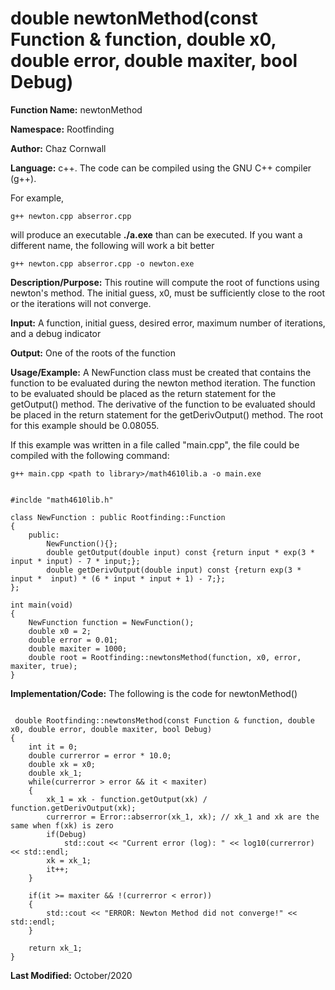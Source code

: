 # double newtonMethod(const Function & function, double x0, double error, double maxiter, bool Debug)

**Function Name:**           newtonMethod

**Namespace:**               Rootfinding

**Author:** Chaz Cornwall

**Language:** c++. The code can be compiled using the GNU C++ compiler (g++).

For example,

    g++ newton.cpp abserror.cpp

will produce an executable **./a.exe** than can be executed. If you want a different name, the following will work a bit
better

    g++ newton.cpp abserror.cpp -o newton.exe

**Description/Purpose:** This routine will compute the root of functions using newton's method. The initial guess, x0, must be sufficiently close to the root or
the iterations will not converge.

**Input:** A function, initial guess, desired error, maximum number of iterations, and a debug indicator

**Output:** One of the roots of the function

**Usage/Example:** A NewFunction class must be created that contains the function to be evaluated during the newton method iteration. The function to be evaluated should be placed as the return statement for the getOutput() method. The derivative of the function to be evaluated should be placed in the return statement for the getDerivOutput() method. The root for this example should be 0.08055.

If this example was written in a file called "main.cpp", the file could be compiled with the following command:

    g++ main.cpp <path to library>/math4610lib.a -o main.exe

<pre><code> 
#inclde "math4610lib.h" 

class NewFunction : public Rootfinding::Function
{
    public:
        NewFunction(){}; 
        double getOutput(double input) const {return input * exp(3 * input * input) - 7 * input;};
        double getDerivOutput(double input) const {return exp(3 * input *  input) * (6 * input * input + 1) - 7;};
};

int main(void)
{
    NewFunction function = NewFunction();
    double x0 = 2;
    double error = 0.01;
    double maxiter = 1000;
    double root = Rootfinding::newtonsMethod(function, x0, error, maxiter, true);
}
</pre></code>

**Implementation/Code:** The following is the code for newtonMethod()

<pre><code>
 double Rootfinding::newtonsMethod(const Function & function, double x0, double error, double maxiter, bool Debug)
{
    int it = 0;
    double currerror = error * 10.0;
    double xk = x0;
    double xk_1;
    while(currerror > error && it < maxiter)
    {
        xk_1 = xk - function.getOutput(xk) / function.getDerivOutput(xk);
        currerror = Error::abserror(xk_1, xk); // xk_1 and xk are the same when f(xk) is zero
        if(Debug)
            std::cout << "Current error (log): " << log10(currerror) << std::endl;
        xk = xk_1;
        it++;
    }

    if(it >= maxiter && !(currerror < error))
    {
        std::cout << "ERROR: Newton Method did not converge!" << std::endl;
    }

    return xk_1;
}
</pre></code>

**Last Modified:** October/2020
